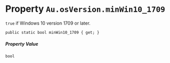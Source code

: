 # Property `Au.osVersion.minWin10_1709`

`true` if Windows 10 version 1709 or later.

```
public static bool minWin10_1709 { get; }
```

##### Property Value

`bool`